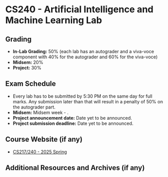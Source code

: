 # CS240 - Artificial Intelligence and Machine Learning Lab

## Grading

- **In-Lab Grading:** 50% (each lab has an autograder and a viva-voce component with 40% for the autograder and 60% for the viva-voce)
- **Midsem:** 20%
- **Project:** 30%

## Exam Schedule

- Every lab has to be submitted by 5:30 PM on the same day for full marks. Any submission later than that will result in a penalty of 50% on the autograder part.
- **Midsem:** Midsem week - .
- **Project announcement date:** Date yet to be announced.
- **Project submission deadline:** Date yet to be announced.

## Course Website (if any)

- [CS217/240 - 2025 Spring](https://www.cse.iitb.ac.in/~cs217/2025/)

## Additional Resources and Archives (if any)
